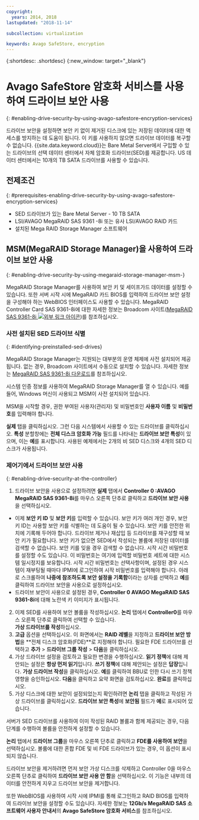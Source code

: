 ```yaml
---
copyright:
  years: 2014, 2018
lastupdated: "2018-11-14"

subcollection: virtualization

keywords: Avago SafeStore, encryption
---
```


{:shortdesc: .shortdesc}
{:new_window: target="_blank"}

# Avago SafeStore 암호화 서비스를 사용하여 드라이브 보안 사용
{: #enabling-drive-security-by-using-avago-safestore-encryption-services}

드라이브 보안을 설정하면 보안 키 없이 제거된 디스크에 있는 저장된 데이터에 대한 액세스를 방지하는 데 도움이 됩니다. 이 키를 사용하지 않으면 드라이브 데이터를 복구할 수 없습니다. {{site.data.keyword.cloud}}는 Bare Metal Server에서 구입할 수 있는 드라이브의 선택 데이터 센터에서 자체 암호화 드라이브(SED)를 제공합니다. US 데이터 센터에서는 10개의 TB SATA 드라이브를 사용할 수 있습니다.

## 전제조건
{: #prerequisites-enabling-drive-security-by-using-avago-safestore-encryption-services}

* SED 드라이브가 있는 Bare Metal Server - 10 TB SATA
* LSI/AVAGO MegaRAID SAS 9361 -8i 또는 유사 LSI/AVAGO RAID 카드
* 설치된 Mega RAID Storage Manager 소프트웨어

## MSM(MegaRAID Storage Manager)을 사용하여 드라이브 보안 사용 
{: #enabling-drive-security-by-using-megaraid-storage-manager-msm-}

MegaRAID Storage Manager를 사용하여 보안 키 및 세이프가드 데이터를 설정할 수 있습니다. 또한 서버 시작 시에 MegaRAID 카드 BIOS를 입력하여 드라이브 보안 설정을 구성해야 하는 WebBIOS 인터페이스도 사용할 수 있습니다. MegaRAID Controller Card SAS 9361-8i에 대한 자세한 정보는 Broadcom 사이트([MegaRAID SAS 9361-8i ![외부 링크 아이콘](../../icons/launch-glyph.svg "외부 링크 아이콘")](https://www.broadcom.com/products/storage/raid-controllers/megaraid-sas-9361-8i#documentation))를 참조하십시오.

### 사전 설치된 SED 드라이브 식별
{: #identifying-preinstalled-sed-drives}

MegaRAID Storage Manager는 지원되는 대부분의 운영 체제에 사전 설치되어 제공됩니다. 없는 경우, Broadcom 사이트에서 수동으로 설치할 수 있습니다. 자세한 정보는 [MegaRAID SAS 9361-8i 다운로드](https://www.broadcom.com/products/storage/raid-controllers/megaraid-sas-9361-8i#downloads)를 참조하십시오.

시스템 인증 정보를 사용하여 MegaRAID Storage Manager를 열 수 있습니다. 예를 들어, Windows 머신이 사용되고 MSM이 사전 설치되어 있습니다.

MSM을 시작할 경우, 권한 부여된 사용자(관리자) 및 비밀번호인 **사용자 이름** 및 **비밀번호**를 입력해야 합니다.

<!--![Figure 1](images/1_adapter_login.jpg)-->

**실제** 탭을 클릭하십시오. 그런 다음 시스템에서 사용할 수 있는 드라이브를 클릭하십시오. **특성** 분할창에는
**전체 디스크 암호화 가능** 필드를 나타내는 **드라이브 보안 특성**이 있으며, 이는 **예**를 표시합니다. 사용된 예제에서는 2개의 비 SED 디스크와 4개의 SED 디스크가 사용됩니다.

<!--![Figure 2](images/1_fde_capable_drives.jpg)-->

### 제어기에서 드라이브 보안 사용
{: #enabling-drive-security-at-the-controller}

1. 드라이브 보안을 사용으로 설정하려면 **실제** 탭에서 **Controller 0 :AVAGO MegaRAID SAS 9361-8i**를 마우스 오른쪽 단추로 클릭하고
**드라이브 보안 사용**을 선택하십시오.
  * 이제 **보안 키 ID** 및 **보안 키**를 입력할 수 있습니다. 보안 키가 여러 개인 경우, 보안 키 ID는 사용할 보안 키를 식별하는 데 도움이 될 수 있습니다. 보안 키를 안전한 위치에 기록해 두어야 합니다. 드라이브 제거나 재삽입 등 드라이브를 재구성할 때 보안 키가 필요합니다. 보안 키가 없으면 SED에서 작성되는 볼륨에 저장된 데이터를 검색할 수 없습니다. 보안 키를 잊을 경우 검색할 수 없습니다. 시작 시간 비밀번호를 설정할 수도 있습니다. 이 비밀번호는 여기에 입력할 비밀번호 세트에 대한 시스템 일시정지를 보유합니다. 시작 시간 비밀번호는 선택사항이며, 설정된 경우 시스템이 재부팅될 때마다 IPMI에 로그인하여 시작 비밀번호를 입력해야 합니다. 아래로 스크롤하여 **나중에 참조하도록 보안 설정을 기록함**이라는 상자를 선택하고 **예**를 클릭하여 드라이브 보안을 사용으로 설정하십시오.
  * 드라이브 보안이 사용으로 설정된 경우, **Controller 0 AVAGO MegaRAID SAS 9361-8i**에 대해 노란색 키 이미지가 표시됩니다.
2. 이제 SED를 사용하여 보안 볼륨을 작성하십시오. **논리** 탭에서 **Controller0**를 마우스 오른쪽 단추로 클릭하여 선택할 수 있습니다.  
**가상 드라이브를 작성**하십시오.
3. **고급** 옵션을 선택하십시오. 이 화면에서는 **RAID 레벨**을 지정하고 **드라이브 보안 방법**을 **전체 디스크 암호화(FDE)**로 지정해야 합니다. 필요한 FDE 드라이브를 선택하고 **추가** > **드라이브 그룹 작성** > **다음**을 클릭하십시오.
4. 가상 드라이브 설정을 검토하고 필요한 변경을 수행하십시오. **읽기 정책**에 대해 제안되는 설정은 **항상 먼저 읽기**입니다. **쓰기 정책**에 대해 제안되는 설정은 **답장**입니다. **가상 드라이브 작성**을 클릭하십시오. **예**를 클릭하여 BBU로 인한 다시 쓰기 정책 영향을 승인하십시오. **다음**을 클릭하고 요약 화면을 검토하십시오. **완료**를 클릭하십시오.
5. 가상 디스크에 대한 보안이 설정되었는지 확인하려면 **논리** 탭을 클릭하고 작성된 가상 드라이브를 클릭하십시오. **드라이브 보안 특성**에 **보안됨** 필드가 **예**로 표시되어 있습니다.

<!--![Figure 3](images/2_enable_drive_security.jpg)-->
<!--![Figure 4](images/3_security_key_details_page.jpg)-->
<!--![Figure 5](images/4_security_key_set_0.jpg)-->
<!--![Figure 6](images/9_create_vd_with_fde_drives.jpg)-->
<!--![Figure 7](images/10_create_vd_advanced_select_raid_drive_encryption_0.jpg)-->
<!--![Figure 8](images/create_vd_settings.jpg)-->
<!--![Figure 9](images/6_vd_secured_confirmation_0.jpg)-->

서버가 SED 드라이브를 사용하여 이미 작성된 RAID 볼륨과 함께 제공되는 경우, 다음 단계를 수행하여 볼륨을 안전하게 설정할 수 있습니다.

**논리** 탭에서 **드라이브 그룹**을 마우스 오른쪽 단추로 클릭하고 **FDE를 사용하여 보안**을 선택하십시오. 볼륨에 대한
혼합 FDE 및 비 FDE 드라이브가 있는 경우, 이 옵션이 표시되지 않습니다. 

<!--![Figure 10](images/5_secure_existing_vd_with_fde_drives_0.jpg)-->

드라이브 보안을 제거하려면 먼저 보안 가상 디스크를 삭제하고 Controller 0을 마우스 오른쪽 단추로 클릭하여 **드라이브 보안 사용 안 함**을 선택하십시오. 이 기능은 내부의 데이터를 안전하게 지우고 드라이브 보안을 제거합니다.

또한 WebBIOS를 사용하여 시작 시에 IPMI를 통해 로그인하고 RAID BIOS를 입력하여 드라이브 보안을 설정할 수도 있습니다. 자세한 정보는 **12Gb/s MegaRAID SAS 소프트웨어 사용자 안내서**의 **Avago SafeStore 암호화 서비스**를 참조하십시오.
